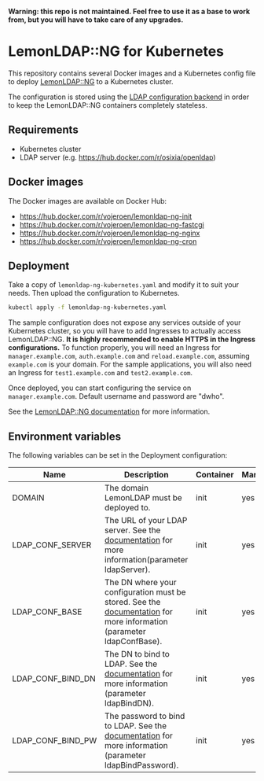 **Warning: this repo is not maintained. Feel free to use it as a base to work from, but you will have to take care of any upgrades.**

# LemonLDAP::NG for Kubernetes

This repository contains several Docker images and a Kubernetes config file to deploy [LemonLDAP::NG](https://lemonldap-ng.org) to a Kubernetes cluster.

The configuration is stored using the [LDAP configuration backend](https://lemonldap-ng.org/documentation/latest/ldapconfbackend) in order to keep the LemonLDAP::NG containers completely stateless.

## Requirements
* Kubernetes cluster
* LDAP server (e.g. https://hub.docker.com/r/osixia/openldap)

## Docker images
The Docker images are available on Docker Hub:
* https://hub.docker.com/r/vojeroen/lemonldap-ng-init
* https://hub.docker.com/r/vojeroen/lemonldap-ng-fastcgi
* https://hub.docker.com/r/vojeroen/lemonldap-ng-nginx
* https://hub.docker.com/r/vojeroen/lemonldap-ng-cron

## Deployment
Take a copy of `lemonldap-ng-kubernetes.yaml` and modify it to suit your needs. Then upload the configuration to Kubernetes.
```bash
kubectl apply -f lemonldap-ng-kubernetes.yaml
```
The sample configuration does not expose any services outside of your Kubernetes cluster, so you will have to add Ingresses to actually access LemonLDAP::NG. **It is highly recommended to enable HTTPS in the Ingress configurations.** To function properly, you will need an Ingress for `manager.example.com`, `auth.example.com` and `reload.example.com`, assuming `example.com` is your domain. For the sample applications, you will also need an Ingress for `test1.example.com` and `test2.example.com`. 

Once deployed, you can start configuring the service on `manager.example.com`. Default username and password are "dwho".

See the [LemonLDAP::NG documentation](https://lemonldap-ng.org/documentation/latest/start) for more information. 

## Environment variables
The following variables can be set in the Deployment configuration:

| Name | Description | Container | Mandatory |
| ---- | ----------- | --------- | ----------|
| DOMAIN | The domain LemonLDAP must be deployed to. | init | yes |
| LDAP_CONF_SERVER | The URL of your LDAP server. See the [documentation](https://lemonldap-ng.org/documentation/latest/ldapconfbackend) for more information(parameter ldapServer). | init | yes |
| LDAP_CONF_BASE | The DN where your configuration must be stored. See the [documentation](https://lemonldap-ng.org/documentation/latest/ldapconfbackend) for more information (parameter ldapConfBase). | init | yes |
| LDAP_CONF_BIND_DN | The DN to bind to LDAP. See the [documentation](https://lemonldap-ng.org/documentation/latest/ldapconfbackend) for more information (parameter ldapBindDN). | init | yes |
| LDAP_CONF_BIND_PW | The password to bind to LDAP. See the [documentation](https://lemonldap-ng.org/documentation/latest/ldapconfbackend) for more information (parameter ldapBindPassword). | init | yes |

